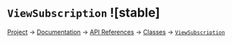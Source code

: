 # `ViewSubscription` ![stable]
[Project](https://github.com/ksxatompackages/quick-spawn) → [Documentation](../..) → [API References](..) → [Classes](.) → [`ViewSubscription`](./view-subscription.md)
